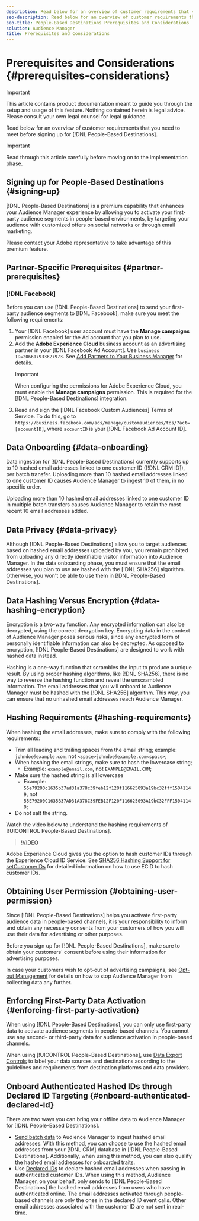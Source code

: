 ```yaml
---
description: Read below for an overview of customer requirements that you need to meet before signing up for People-Based Destinations.  
seo-description: Read below for an overview of customer requirements that you need to meet before signing up for People-Based Destinations.  
seo-title: People-Based Destinations Prerequisites and Considerations
solution: Audience Manager
title: Prerequisites and Considerations
---
```


# Prerequisites and Considerations {#prerequisites-considerations}

>[!IMPORTANT]
>This article contains product documentation meant to guide you through the setup and usage of this feature. Nothing contained herein is legal advice. Please consult your own legal counsel for legal guidance.

Read below for an overview of customer requirements that you need to meet before signing up for [!DNL People-Based Destinations].

>[!IMPORTANT]
> Read through this article carefully before moving on to the implementation phase.

## Signing up for People-Based Destinations {#signing-up}

[!DNL People-Based Destinations] is a premium capability that enhances your Audience Manager experience by allowing you to activate your first-party audience segments in people-based environments, by targeting your audience with customized offers on social networks or through email marketing.

Please contact your Adobe representative to take advantage of this premium feature.

## Partner-Specific Prerequisites {#partner-prerequisites}

### [!DNL Facebook]

Before you can use [!DNL People-Based Destinations] to send your first-party audience segments to [!DNL Facebook], make sure you meet the following requirements:

1. Your [!DNL Facebook] user account must have the **Manage campaigns** permission enabled for the Ad account that you plan to use.
1. Add the **Adobe Experience Cloud** business account as an advertising partner in your [!DNL Facebook Ad Account]. Use `business ID=206617933627973`. See [Add Partners to Your Business Manager](https://www.facebook.com/business/help/708679622611131) for details.
    >[!IMPORTANT]
    > When configuring the permissions for Adobe Experience Cloud, you must enable the **Manage campaigns** permission. This is required for the [!DNL People-Based Destinations] integration.
1. Read and sign the [!DNL Facebook Custom Audiences] Terms of Service. To do this, go to `https://business.facebook.com/ads/manage/customaudiences/tos/?act=[accountID]`, where `accountID` is your [!DNL Facebook Ad Account ID].

## Data Onboarding {#data-onboarding}

Data ingestion for [!DNL People-Based Destinations] currently supports up to 10 hashed email addresses linked to one customer ID ([!DNL CRM ID]), per batch transfer. Uploading more than 10 hashed email addresses linked to one customer ID causes Audience Manager to ingest 10 of them, in no specific order.

Uploading more than 10 hashed email addresses linked to one customer ID in multiple batch transfers causes Audience Manager to retain the most recent 10 email addresses added.

## Data Privacy {#data-privacy}

Although [!DNL People-Based Destinations] allow you to target audiences based on hashed email addresses uploaded by you, you remain prohibited from uploading any directly identifiable visitor information into Audience Manager. In the data onboarding phase, you must ensure that the email addresses you plan to use are hashed with the [!DNL SHA256] algorithm. Otherwise, you won't be able to use them in [!DNL People-Based Destinations].

## Data Hashing Versus Encryption {#data-hashing-encryption}

Encryption is a two-way function. Any encrypted information can also be decrypted, using the correct decryption key. Encrypting data in the context of Audience Manager poses serious risks, since any encrypted form of personally identifiable information can also be decrypted. As opposed to encryption, [!DNL People-Based Destinations] are designed to work with hashed data instead.

Hashing is a one-way function that scrambles the input to produce a unique result. By using proper hashing algorithms, like [!DNL SHA256], there is no way to reverse the hashing function and reveal the unscrambled information. The email addresses that you will onboard to Audience Manager must be hashed with the [!DNL SHA256] algorithm. This way, you can ensure that no unhashed email addresses reach Audience Manager.

## Hashing Requirements {#hashing-requirements}

When hashing the email addresses, make sure to comply with the following requirements:

* Trim all leading and trailing spaces from the email string; example: `johndoe@example.com`, not `<space>johndoe@example.com<space>`;
* When hashing the email strings, make sure to hash the lowercase string;
  * Example: `example@email.com`, not `EXAMPLE@EMAIL.COM`;
* Make sure the hashed string is all lowercase
  * Example: `55e79200c1635b37ad31a378c39feb12f120f116625093a19bc32fff15041149`, not `55E79200C1635B37AD31A378C39FEB12F120F116625093A19bC32FFF15041149`;
* Do not salt the string.

Watch the video below to understand the hashing requirements of [!UICONTROL People-Based Destinations].

>[!VIDEO](https://video.tv.adobe.com/v/29003/)

Adobe Experience Cloud gives you the option to hash customer IDs through the Experience Cloud ID Service. See [SHA256 Hashing Support for setCustomerIDs](https://docs.adobe.com/content/help/en/id-service/using/reference/hashing-support.html) for detailed information on how to use ECID to hash customer IDs.

## Obtaining User Permission {#obtaining-user-permission}

Since [!DNL People-Based Destinations] helps you activate first-party audience data in people-based channels, it is your responsibility to inform and obtain any necessary consents from your customers of how you will use their data for advertising or other purposes.

Before you sign up for [!DNL People-Based Destinations], make sure to obtain your customers' consent before using their information for advertising purposes.

In case your customers wish to opt-out of advertising campaigns, see [Opt-out Management](../../overview/data-security-and-privacy/opt-out-management.md) for details on how to stop Audience Manager from collecting data any further.

## Enforcing First-Party Data Activation {#enforcing-first-party-activation}

When using [!DNL People-Based Destinations], you can only use first-party data to activate audience segments in people-based channels. You cannot use any second- or third-party data for audience activation in people-based channels.

When using [!UICONTROL People-Based Destinations], use [Data Export Controls](../data-export-controls.md) to label your data sources and destinations according to the guidelines and requirements from destination platforms and data providers.

## Onboard Authenticated Hashed IDs through Declared ID Targeting {#onboard-authenticated-declared-id}

There are two ways you can bring your offline data to Audience Manager for [!DNL People-Based Destinations].

* [Send batch data](../../integration/sending-audience-data/batch-data-transfer-explained/batch-data-transfer-overview.md) to Audience Manager to ingest hashed email addresses. With this method, you can choose to use the hashed email addresses from your [!DNL CRM] database in [!DNL People-Based Destinations]. Additionally, when using this method, you can also qualify the hashed email addresses for [onboarded traits](../traits/trait-qualification-reference.md).
* Use [Declared IDs](../declared-ids.md) to declare hashed email addresses when passing in authenticated customer IDs. When using this method, Audience Manager, on your behalf, only sends to [!DNL People-Based Destinations] the hashed email addresses from users who have authenticated online. The email addresses activated through people-based channels are only the ones in the declared ID event calls. Other email addresses associated with the customer ID are not sent in real-time.
